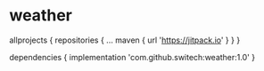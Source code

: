 # weather


allprojects {
	repositories {
		...
		maven { url 'https://jitpack.io' }
	}
}
  
  
  
dependencies {
	implementation 'com.github.switech:weather:1.0'
}
